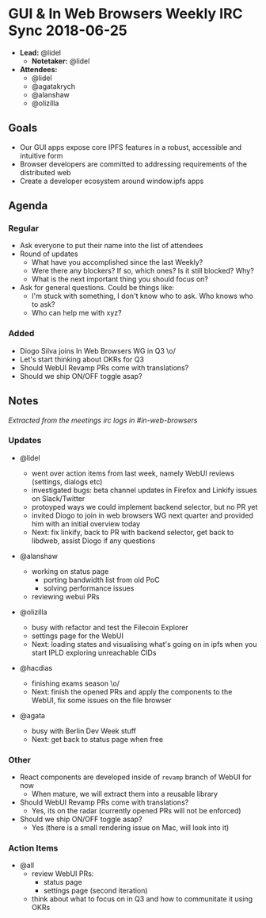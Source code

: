 # GUI & In Web Browsers Weekly IRC Sync 2018-06-25

- **Lead:** @lidel
  - **Notetaker:** @lidel
- **Attendees:**
  - @lidel
  - @agatakrych
  - @alanshaw
  - @olizilla

## Goals

- Our GUI apps expose core IPFS features in a robust, accessible and intuitive form
- Browser developers are committed to addressing requirements of the distributed web
- Create a developer ecosystem around window.ipfs apps


## Agenda

### Regular

- Ask everyone to put their name into the list of attendees
- Round of updates
  - What have you accomplished since the last Weekly?
  - Were there any blockers? If so, which ones? Is it still blocked? Why?
  - What is the next important thing you should focus on?
- Ask for general questions. Could be things like:
  - I'm stuck with something, I don't know who to ask. Who knows who to ask?
  - Who can help me with xyz?

### Added

- Diogo Silva joins In Web Browsers WG in Q3 \o/ 
- Let's start thinking about OKRs for Q3 
- Should WebUI Revamp PRs come with  translations?
- Should we ship ON/OFF toggle asap?

## Notes

_Extracted from the meetings irc logs in #in-web-browsers_

### Updates

- @lidel
    - went over action items from last week, namely WebUI reviews (settings, dialogs etc)
    - investigated bugs: beta channel updates in Firefox and Linkify issues on Slack/Twitter
    - protoyped ways we could implement backend selector, but no PR yet
    - invited Diogo to join in web browsers WG next quarter and provided him with an initial overview today
    - Next: fix linkify, back to PR with backend selector, get back to libdweb, assist Diogo if any questions

- @alanshaw
    - working on status page
        - porting bandwidth list from old PoC
        - solving performance issues
    - reviewing webui PRs

- @olizilla
    - busy with refactor and test the Filecoin Explorer
    - settings page for the WebUI
    - Next: loading states and visualising what's going on in ipfs when you start IPLD exploring unreachable CIDs

- @hacdias
    - finishing exams season \o/
    - Next: finish the opened PRs and apply the components to the WebUI, fix some issues on the file browser

- @agata
    - busy with Berlin Dev Week stuff
    - Next: get back to status page when free

### Other

- React components are developed inside of `revamp` branch of WebUI for now
    - When mature, we will extract them into a reusable library
- Should WebUI Revamp PRs come with  translations?
    - Yes, its on the radar (currently opened PRs will not be enforced)
- Should we ship ON/OFF toggle asap?
    - Yes (there is a small rendering issue on Mac, will look into it)

### Action Items

- @all
    - review WebUI PRs:
        -   status page
        -   settings page  (second iteration)
    - think about what to focus on in Q3 and how to communitate it using OKRs
